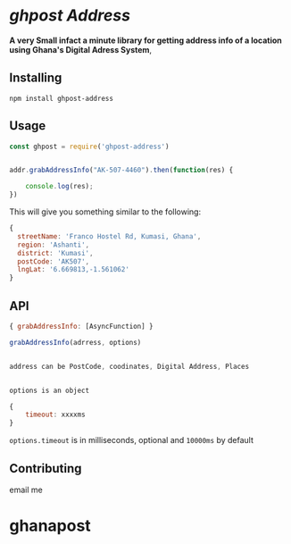 # *ghpost Address*

**A very Small infact a minute library for getting address info of a location using Ghana's Digital Adress System**,


## Installing

```shell
npm install ghpost-address
```



## Usage

```js
const ghpost = require('ghpost-address')


addr.grabAddressInfo("AK-507-4460").then(function(res) {

	console.log(res);
})

```

This will give you something similar to the following:

```js
{ 
  streetName: 'Franco Hostel Rd, Kumasi, Ghana',
  region: 'Ashanti',
  district: 'Kumasi',
  postCode: 'AK507',
  lngLat: '6.669813,-1.561062' 
}

```

## API

```js
{ grabAddressInfo: [AsyncFunction] }

grabAddressInfo(adrress, options)


address can be PostCode, coodinates, Digital Address, Places


options is an object

{
	timeout: xxxxms
}


```

`options.timeout` is in milliseconds, optional and `10000ms` by default


## Contributing
email me
# ghanapost
